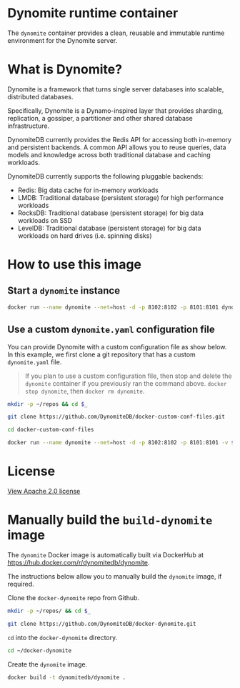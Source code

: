 # Dynomite runtime container

The `dynomite` container provides a clean, reusable and immutable runtime environment for the Dynomite server.

# What is Dynomite?

Dynomite is a framework that turns single server databases into scalable, distributed databases. 

Specifically, Dynomite is a Dynamo-inspired layer that provides sharding, replication, a gossiper, a partitioner and other shared database infrastructure. 

DynomiteDB currently provides the Redis API for accessing both in-memory and persistent backends. A common API allows you to reuse queries, data models and knowledge across both traditional database and caching workloads.

DynomiteDB currently supports the following pluggable backends:

- Redis: Big data cache for in-memory workloads
- LMDB: Traditional database (persistent storage) for high performance workloads
- RocksDB: Traditional database (persistent storage) for big data workloads on SSD
- LevelDB: Traditional database (persistent storage) for big data workloads on hard drives (i.e. spinning disks)

# How to use this image

## Start a `dynomite` instance
```bash
docker run --name dynomite --net=host -d -p 8102:8102 -p 8101:8101 dynomitedb/dynomite
```

## Use a custom `dynomite.yaml` configuration file

You can provide Dynomite with a custom configuration file as show below. In this example, we first clone a git repository that has a custom `dynomite.yaml` file.

> If you plan to use a custom configuration file, then stop and delete the `dynomite` container if you previously ran the command above. `docker stop dynomite`, then `docker rm dynomite`.

```bash
mkdir -p ~/repos && cd $_

git clone https://github.com/DynomiteDB/docker-custom-conf-files.git

cd docker-custom-conf-files

docker run --name dynomite --net=host -d -p 8102:8102 -p 8101:8101 -v ${PWD}/dynomite.yaml:/etc/dynomitedb/dynomite.yaml dynomitedb/dynomite
```

# License

[View Apache 2.0 license](https://github.com/DynomiteDB/docker-dynomite/blob/master/LICENSE)

# Manually build the `build-dynomite` image

The `dynomite` Docker image is automatically built via DockerHub at https://hub.docker.com/r/dynomitedb/dynomite.

The instructions below allow you to manually build the `dynomite` image, if required.

Clone the `docker-dynomite` repo from Github.

```bash
mkdir -p ~/repos/ && cd $_

git clone https://github.com/DynomiteDB/docker-dynomite.git
```

`cd` into the `docker-dynomite` directory.

```bash
cd ~/docker-dynomite
```

Create the `dynomite` image.

```bash
docker build -t dynomitedb/dynomite .
```

